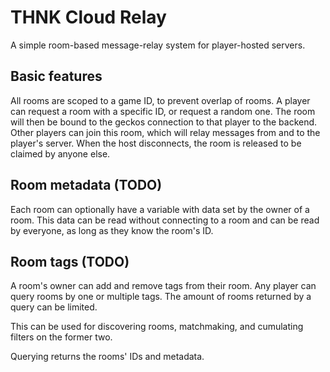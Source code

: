 # THNK Cloud Relay

A simple room-based message-relay system for player-hosted servers.

## Basic features

All rooms are scoped to a game ID, to prevent overlap of rooms. A player can request a room with a specific ID, or request a random one. The room will then be bound to the geckos connection to that player to the backend. Other players can join this room, which will relay messages from and to the player's server. When the host disconnects, the room is released to be claimed by anyone else.

## Room metadata (TODO)

Each room can optionally have a variable with data set by the owner of a room. This data can be read without connecting to a room and can be read by everyone, as long as they know the room's ID.

## Room tags (TODO)

A room's owner can add and remove tags from their room. Any player can query rooms by one or multiple tags. The amount of rooms returned by a query can be limited.

This can be used for discovering rooms, matchmaking, and cumulating filters on the former two.

Querying returns the rooms' IDs and metadata.

